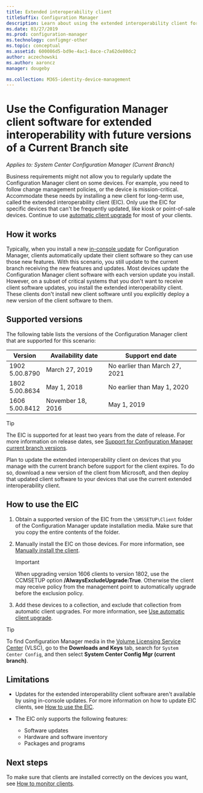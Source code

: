 ```yaml
---
title: Extended interoperability client
titleSuffix: Configuration Manager
description: Learn about using the extended interoperability client for long-term support of a static Configuration Manager client with a current branch site.
ms.date: 03/27/2019
ms.prod: configuration-manager
ms.technology: configmgr-other
ms.topic: conceptual
ms.assetid: 600086d5-bd9e-4ac1-8ace-c7a62de80dc2
author: aczechowski
ms.author: aaroncz
manager: dougeby

ms.collection: M365-identity-device-management
---
```


# Use the Configuration Manager client software for extended interoperability with future versions of a Current Branch site

*Applies to: System Center Configuration Manager (Current Branch)*  

Business requirements might not allow you to regularly update the Configuration Manager client on some devices. For example, you need to follow change management policies, or the device is mission-critical. Accommodate these needs by installing a new client for long-term use, called the extended interoperability client (EIC). Only use the EIC for specific devices that can't be frequently updated, like kiosk or point-of-sale devices. Continue to use [automatic client upgrade](/sccm/core/clients/manage/upgrade/upgrade-clients-for-windows-computers#use-automatic-client-upgrade) for most of your clients. 



## How it works

Typically, when you install a new [in-console update](/sccm/core/servers/manage/install-in-console-updates) for Configuration Manager, clients automatically update their client software so they can use those new features. With this scenario, you still update to the current branch receiving the new features and updates. Most devices update the Configuration Manager client software with each version update you install. However, on a subset of critical systems that you don't want to receive client software updates, you install the extended interoperability client. These clients don't install new client software until you explicitly deploy a new version of the client software to them.



## Supported versions

The following table lists the versions of the Configuration Manager client that are supported for this scenario:

| Version  | Availability date  | Support end date  |
|---------|---------|---------|
|1902<br/>5.00.8790     | March 27, 2019        | No earlier than March 27, 2021        |
|1802<br/>5.00.8634     | May 1, 2018        | No earlier than May 1, 2020        |
|1606<br/>5.00.8412     | November 18, 2016        | May 1, 2019        |

> [!TIP]  
> The EIC is supported for at least two years from the date of release. For more information on release dates, see [Support for Configuration Manager current branch versions](/sccm/core/servers/manage/current-branch-versions-supported).  

Plan to update the extended interoperability client on devices that you manage with the current branch before support for the client expires. To do so, download a new version of the client from Microsoft, and then deploy that updated client software to your devices that use the current extended interoperability client.



## How to use the EIC

1. Obtain a supported version of the EIC from the `\SMSSETUP\Client` folder of the Configuration Manager update installation media. Make sure that you copy the entire contents of the folder.  

2. Manually install the EIC on those devices. For more information, see [Manually install the client](/sccm/core/clients/deploy/deploy-clients-to-windows-computers#BKMK_Manual).  

    > [!Important]  
    > When upgrading version 1606 clients to version 1802, use the CCMSETUP option **/AlwaysExcludeUpgrade:True**. Otherwise the client may receive policy from the management point to automatically upgrade before the exclusion policy.  

3. Add these devices to a collection, and exclude that collection from automatic client upgrades. For more information, see [Use automatic client upgrade](/sccm/core/clients/manage/upgrade/upgrade-clients-for-windows-computers#use-automatic-client-upgrade).  

> [!TIP]  
> To find Configuration Manager media in the [Volume Licensing Service Center](https://www.microsoft.com/Licensing/servicecenter/Downloads/DownloadsAndKeys.aspx) (VLSC), go to the **Downloads and Keys** tab, search for `System Center Config`, and then select **System Center Config Mgr (current branch)**.



## Limitations

- Updates for the extended interoperability client software aren't available by using in-console updates. For more information on how to update EIC clients, see [How to use the EIC](#how-to-use-the-eic).  

- The EIC only supports the following features:  

    - Software updates  
    - Hardware and software inventory
    - Packages and programs



## Next steps

To make sure that clients are installed correctly on the devices you want, see [How to monitor clients](/sccm/core/clients/manage/monitor-clients).
